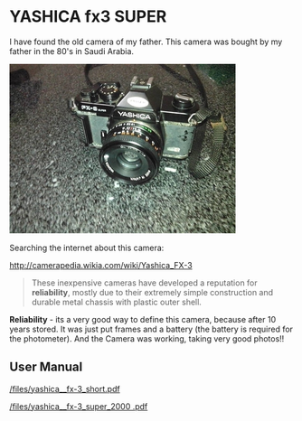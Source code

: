 YASHICA fx3 SUPER
============================

I have found the old camera of my father. This camera was bought by my father
in the 80's in Saudi Arabia.

![Yashica Picture](/img/yashica2.jpg "Logo Title Text 1")

Searching the internet about this camera:

<a href="http://camerapedia.wikia.com/wiki/Yashica_FX-3" target="_blank">http://camerapedia.wikia.com/wiki/Yashica_FX-3</a>

> These inexpensive cameras have developed a reputation for **reliability**, mostly due to their extremely simple construction and durable metal chassis with plastic outer shell.    

**Reliability** - its a very good way to define this camera, because after 10 years
stored. It was just put frames and a battery (the battery is required for the photometer).
And the Camera was working, taking very good photos!!

User Manual
-----------
<a href="/file/yashica_fx-3_short.pdf" target="_blank">/files/yashica__fx-3_short.pdf</a>

<a href="/file/yashica_fx-3_super_2000.pdf" target="_blank">/files/yashica__fx-3_super_2000 .pdf</a>
